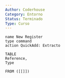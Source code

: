 ```yaml
---
Author: Coderhouse
Category: Entorno
Status: Terminado
Type: Curso
---
```

```button
name New Register
type command
action QuickAdd: Extracto
```



```dataview
TABLE 
Reference, 
Type

FROM ([[]])
```






